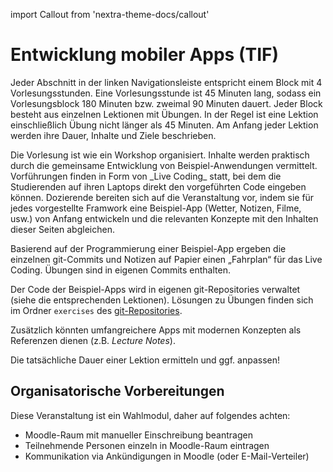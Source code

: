 import Callout from 'nextra-theme-docs/callout'

# Entwicklung mobiler Apps (TIF)

Jeder Abschnitt in der linken Navigationsleiste entspricht einem 
Block mit 4 Vorlesungsstunden. Eine Vorlesungsstunde ist 45 Minuten
lang, sodass ein Vorlesungsblock 180 Minuten bzw. zweimal 90 Minuten
dauert. Jeder Block besteht aus einzelnen Lektionen mit Übungen. 
In der Regel ist eine Lektion einschließlich Übung nicht 
länger als 45 Minuten. Am Anfang jeder Lektion werden ihre Dauer, 
Inhalte und Ziele beschrieben.

<Callout>
  Die Vorlesung ist wie ein Workshop organisiert. Inhalte werden
  praktisch durch die gemeinsame Entwicklung von 
  Beispiel-Anwendungen vermittelt.
  Vorführungen finden in Form von _Live Coding_ statt, bei dem
  die Studierenden auf ihren Laptops direkt den vorgeführten Code 
  eingeben können. 
</Callout>

<Callout type="warning" emoji="✅">
  Dozierende bereiten sich auf die Veranstaltung vor, indem sie 
  für jedes vorgestellte Framwork eine Beispiel-App 
  (Wetter, Notizen, Filme, usw.) von Anfang entwickeln und die 
  relevanten Konzepte mit den Inhalten dieser Seiten abgleichen.

  Basierend auf der Programmierung einer Beispiel-App ergeben die
  einzelnen git-Commits und Notizen auf Papier einen „Fahrplan“
  für das Live Coding. Übungen sind in eigenen Commits enthalten.

  Der Code der Beispiel-Apps wird in eigenen git-Repositories
  verwaltet (siehe die entsprechenden Lektionen). Lösungen zu
  Übungen finden sich im Ordner `exercises` des [git-Repositories](https://github.com/behrends/workshops).

  Zusätzlich könnten umfangreichere Apps mit modernen Konzepten
  als Referenzen dienen (z.B. _Lecture Notes_).
</Callout>

<Callout type="error" emoji="‼️">
  Die tatsächliche Dauer einer Lektion ermitteln und ggf. anpassen!
</Callout>

## Organisatorische Vorbereitungen

Diese Veranstaltung ist ein Wahlmodul, daher auf folgendes
achten:

- Moodle-Raum mit manueller Einschreibung beantragen
- Teilnehmende Personen einzeln in Moodle-Raum eintragen
- Kommunikation via Ankündigungen in Moodle (oder E-Mail-Verteiler)